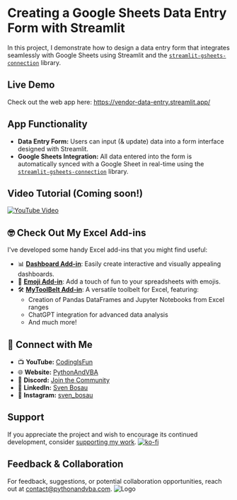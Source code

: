 # Creating a Google Sheets Data Entry Form with Streamlit

In this project, I demonstrate how to design a data entry form that integrates seamlessly with Google Sheets using Streamlit and the [`streamlit-gsheets-connection`](https://github.com/streamlit/gsheets-connection) library.

## Live Demo
Check out the web app here: https://vendor-data-entry.streamlit.app/

## App Functionality

- **Data Entry Form:** Users can input (& update) data into a form interface designed with Streamlit.
- **Google Sheets Integration:** All data entered into the form is automatically synced with a Google Sheet in real-time using the [`streamlit-gsheets-connection`](https://github.com/streamlit/gsheets-connection) library.

## Video Tutorial (Coming soon!)
[![YouTube Video](https://img.youtube.com/vi/_G5f7og_Dpo/0.jpg)](https://youtu.be/_G5f7og_Dpo)


## 🤓 Check Out My Excel Add-ins
I've developed some handy Excel add-ins that you might find useful:

- 📊 **[Dashboard Add-in](https://pythonandvba.com/grafly)**: Easily create interactive and visually appealing dashboards.
- 🤪 **[Emoji Add-in](https://pythonandvba.com/emojify)**: Add a touch of fun to your spreadsheets with emojis.
- 🛠️ **[MyToolBelt Add-in](https://pythonandvba.com/mytoolbelt)**: A versatile toolbelt for Excel, featuring:
  - Creation of Pandas DataFrames and Jupyter Notebooks from Excel ranges
  - ChatGPT integration for advanced data analysis
  - And much more!


## 🤝 Connect with Me
- 📺 **YouTube:** [CodingIsFun](https://youtube.com/c/CodingIsFun)
- 🌐 **Website:** [PythonAndVBA](https://pythonandvba.com)
- 💬 **Discord:** [Join the Community](https://pythonandvba.com/discord)
- 💼 **LinkedIn:** [Sven Bosau](https://www.linkedin.com/in/sven-bosau/)
- 📸 **Instagram:** [sven_bosau](https://www.instagram.com/sven_bosau/)

## Support 
If you appreciate the project and wish to encourage its continued development, consider [supporting my work](https://pythonandvba.com/coffee-donation).
[![ko-fi](https://ko-fi.com/img/githubbutton_sm.svg)](https://pythonandvba.com/coffee-donation)

## Feedback & Collaboration
For feedback, suggestions, or potential collaboration opportunities, reach out at contact@pythonandvba.com.
![Logo](https://www.pythonandvba.com/banner-img)
